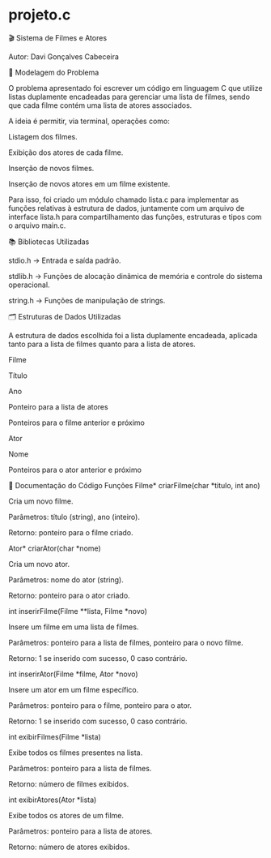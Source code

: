 # projeto.c
🎬 Sistema de Filmes e Atores

Autor: Davi Gonçalves Cabeceira

📌 Modelagem do Problema

O problema apresentado foi escrever um código em linguagem C que utilize listas duplamente encadeadas para gerenciar uma lista de filmes, sendo que cada filme contém uma lista de atores associados.

A ideia é permitir, via terminal, operações como:

Listagem dos filmes.

Exibição dos atores de cada filme.

Inserção de novos filmes.

Inserção de novos atores em um filme existente.

Para isso, foi criado um módulo chamado lista.c para implementar as funções relativas à estrutura de dados, juntamente com um arquivo de interface lista.h para compartilhamento das funções, estruturas e tipos com o arquivo main.c.

📚 Bibliotecas Utilizadas

stdio.h → Entrada e saída padrão.

stdlib.h → Funções de alocação dinâmica de memória e controle do sistema operacional.

string.h → Funções de manipulação de strings.

🗂 Estruturas de Dados Utilizadas

A estrutura de dados escolhida foi a lista duplamente encadeada, aplicada tanto para a lista de filmes quanto para a lista de atores.

Filme

Título

Ano

Ponteiro para a lista de atores

Ponteiros para o filme anterior e próximo

Ator

Nome

Ponteiros para o ator anterior e próximo

📑 Documentação do Código
Funções
Filme* criarFilme(char *titulo, int ano)

Cria um novo filme.

Parâmetros: título (string), ano (inteiro).

Retorno: ponteiro para o filme criado.

Ator* criarAtor(char *nome)

Cria um novo ator.

Parâmetros: nome do ator (string).

Retorno: ponteiro para o ator criado.

int inserirFilme(Filme **lista, Filme *novo)

Insere um filme em uma lista de filmes.

Parâmetros: ponteiro para a lista de filmes, ponteiro para o novo filme.

Retorno: 1 se inserido com sucesso, 0 caso contrário.

int inserirAtor(Filme *filme, Ator *novo)

Insere um ator em um filme específico.

Parâmetros: ponteiro para o filme, ponteiro para o ator.

Retorno: 1 se inserido com sucesso, 0 caso contrário.

int exibirFilmes(Filme *lista)

Exibe todos os filmes presentes na lista.

Parâmetros: ponteiro para a lista de filmes.

Retorno: número de filmes exibidos.

int exibirAtores(Ator *lista)

Exibe todos os atores de um filme.

Parâmetros: ponteiro para a lista de atores.

Retorno: número de atores exibidos.



